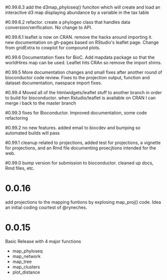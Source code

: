 #0.99.6.3
add the d3map_phyloseq() funciton which will create and load an interactive d3 map displaying
abundance by a variable in the tax table

#0.99.6.2
refactor. create a phylogeo class that handles data conversion/verification. No change to API.

#0.99.6.1
leaflet is now on CRAN. remove the hacks around importing it.
new documentation on gh-pages based on RStudio's leaflet page.
Change from gridExtra to cowplot for compound plots.

#0.99.6
Documentation fixes for BioC. Add mapdata package so that the worldHires map can be used. Leaflet hits CRAn so remove the import shims.

#0.99.5
More documentation changes and small fixes after another round of bioconductor code review.
Fixes to the projection output, function and dataset documentation, naespace import fixes.

#0.99.4
Moved all of the htmlwidgets/leaflet stuff to another branch in order to build for bioconductor.
when Rstudio/leaflet is available on CRAN I can merge i back to the master branch

#0.99.3
fixes for Bioconductor. Improved documentation, some code refactoring

#0.99.2
no new features. added email to biocdev and bumping so automated builds will pass

#0.99.1
cleanup related to projections, added test for projections, 
a vignette for projections, and an Rmd file documenting proecjtions intended for the web.

#0.99.0
bump version for submission to bioconductor. cleaned up docs, Rmd files, etc.

# 0.0.16
add projections to the mapping funtions by explosing map_proj() code.
Idea an initial coding courtest of @ryneches.

# 0.0.15
Basic Release with 4 major functions
- map_phyloseq
- map_network
- map_tree
- map_clusters
- plot_distance
